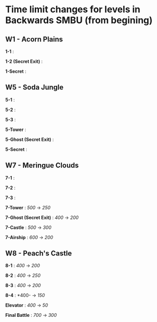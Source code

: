 # Time limit changes for levels in Backwards SMBU (from begining)

## W1 - Acorn Plains

**1-1** : 

**1-2 (Secret Exit)**  :

**1-Secret** : 

## W5 - Soda Jungle

**5-1** : 

**5-2** : 

**5-3** :

**5-Tower** :

**5-Ghost (Secret Exit)** :

**5-Secret** :

## W7 - Meringue Clouds

**7-1** :

**7-2** :

**7-3** :

**7-Tower** : *500* -> *250*

**7-Ghost (Secret Exit)** : *400* -> *200* 

**7-Castle** : *500* -> *300* 

**7-Airship** : *600* -> *200* 

## W8 - Peach's Castle

**8-1** : *400* -> *200* 

**8-2** : *400* -> *250*

**8-3** : *400* -> *200* 

**8-4** : *400- -> *150* 

**Elevator** : *400* -> *50*

**Final Battle** : *700* -> *300*
